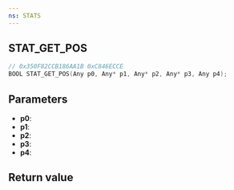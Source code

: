 ```yaml
---
ns: STATS
---
```

## STAT_GET_POS

```c
// 0x350F82CCB186AA1B 0xC846ECCE
BOOL STAT_GET_POS(Any p0, Any* p1, Any* p2, Any* p3, Any p4);
```


## Parameters
* **p0**: 
* **p1**: 
* **p2**: 
* **p3**: 
* **p4**: 

## Return value
